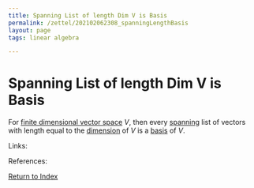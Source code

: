 ```yaml
---
title: Spanning List of length Dim V is Basis
permalink: /zettel/202102062308_spanningLengthBasis
layout: page
tags: linear algebra

---
```

# Spanning List of length Dim V is Basis

For [finite dimensional vector space](202102062028_finiteDimensionalVectorSpace) $V$, then every [spanning](202102062022_spanDefinition) 
list of vectors with length equal to the [dimension](202102062253_dimensionDefinition) of $V$ is a [basis](202102062154_basisDefinition) of
$V$.

Links: 

References: 

[Return to Index](index)